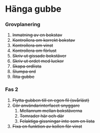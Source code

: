 # Hänga gubbe

### Grovplanering

1. ~~Inmatning av en bokstav~~
2. ~~Kontrollera om korrekt bokstav~~
3. ~~Kontrollera om vinst~~
4. ~~Kontrollera om förlust~~
5. ~~Skriv ut gissade bokstäver~~
6. ~~Skriv ut ordet med luckor~~
7. ~~Skapa ordlista~~
8. ~~Slumpa ord~~
9. ~~Rita gubbe~~

### Fas 2

1. ~~Flytta gubben till en egen fil (svårläst)~~
2. ~~Gör användarinterfacet snyggare~~
   1. ~~Mellanrum mellan bokstäverna~~
   2. ~~Tomrader här och där~~
   3. ~~Felaktiga gissningar inte som en lista~~
3. ~~Fixa en funktion av kollen för vinst~~

